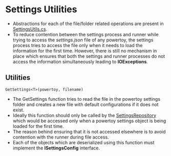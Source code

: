 # Settings Utilities

- Abstractions for each of the file/folder related operations are present in [SettingsUtils.cs](src/settings-ui/Settings.UI.Library/SettingsUtils.cs).
- To reduce contention between the settings process and runner while trying to access the _settings.json_ file of any powertoy, the settings process tries to access the file only when it needs to load the information for the first time. However, there is still no mechanism in place which ensures that both the settings and runner processes do not access the information simultaneously leading to **IOExceptions**.

## Utilities

`GetSettings<T>(powertoy, filename)`

- The GetSettings function tries to read the file in the powertoy settings folder and creates a new file with default configurations if it does not exist.
- Ideally this function should only be called by the [SettingsRepository](src/settings-ui/Settings.UI.Library/SettingsRepository`1.cs) which would be accessed only when a powertoy settings object is being loaded for the first time.
- The reason behind ensuring that it is not accessed elsewhere is to avoid contention with the runner during file access.
- Each of the objects which are deserialized using this function must implement the **ISettingsConfig** interface.
